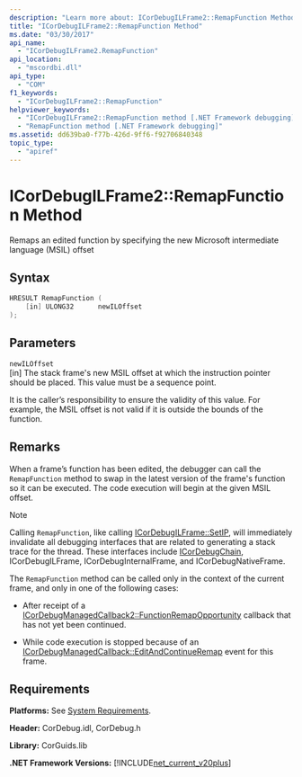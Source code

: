 ```yaml
---
description: "Learn more about: ICorDebugILFrame2::RemapFunction Method"
title: "ICorDebugILFrame2::RemapFunction Method"
ms.date: "03/30/2017"
api_name: 
  - "ICorDebugILFrame2.RemapFunction"
api_location: 
  - "mscordbi.dll"
api_type: 
  - "COM"
f1_keywords: 
  - "ICorDebugILFrame2::RemapFunction"
helpviewer_keywords: 
  - "ICorDebugILFrame2::RemapFunction method [.NET Framework debugging]"
  - "RemapFunction method [.NET Framework debugging]"
ms.assetid: dd639ba0-f77b-426d-9ff6-f92706840348
topic_type: 
  - "apiref"
---
```

# ICorDebugILFrame2::RemapFunction Method

Remaps an edited function by specifying the new Microsoft intermediate language (MSIL) offset  
  
## Syntax  
  
```cpp  
HRESULT RemapFunction (  
    [in] ULONG32      newILOffset  
);  
```  
  
## Parameters  

 `newILOffset`  
 [in] The stack frame's new MSIL offset at which the instruction pointer should be placed. This value must be a sequence point.  
  
 It is the caller’s responsibility to ensure the validity of this value. For example, the MSIL offset is not valid if it is outside the bounds of the function.  
  
## Remarks  

 When a frame’s function has been edited, the debugger can call the `RemapFunction` method to swap in the latest version of the frame's function so it can be executed. The code execution will begin at the given MSIL offset.  
  
> [!NOTE]
> Calling `RemapFunction`, like calling [ICorDebugILFrame::SetIP](icordebugilframe-setip-method.md), will immediately invalidate all debugging interfaces that are related to generating a stack trace for the thread. These interfaces include [ICorDebugChain](icordebugchain-interface.md), ICorDebugILFrame, ICorDebugInternalFrame, and ICorDebugNativeFrame.  
  
 The `RemapFunction` method can be called only in the context of the current frame, and only in one of the following cases:  
  
- After receipt of a [ICorDebugManagedCallback2::FunctionRemapOpportunity](icordebugmanagedcallback2-functionremapopportunity-method.md) callback that has not yet been continued.  
  
- While code execution is stopped because of an [ICorDebugManagedCallback::EditAndContinueRemap](icordebugmanagedcallback-editandcontinueremap-method.md) event for this frame.  
  
## Requirements  

 **Platforms:** See [System Requirements](../../get-started/system-requirements.md).  
  
 **Header:** CorDebug.idl, CorDebug.h  
  
 **Library:** CorGuids.lib  
  
 **.NET Framework Versions:** [!INCLUDE[net_current_v20plus](../../../../includes/net-current-v20plus-md.md)]
